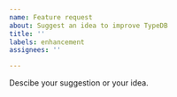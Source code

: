 ```yaml
---
name: Feature request
about: Suggest an idea to improve TypeDB
title: ''
labels: enhancement
assignees: ''

---
```


Descibe your suggestion or your idea.
